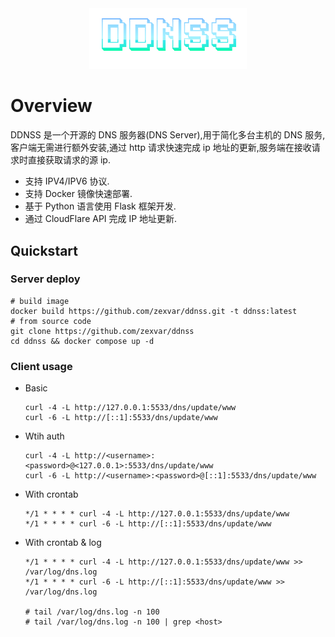 <div align=center>
   <img src="logo.png" width=50% alt="DDNS Server">
</div>

# Overview

DDNSS 是一个开源的 DNS 服务器(DNS Server),用于简化多台主机的 DNS 服务,客户端无需进行额外安装,通过 http 请求快速完成 ip 地址的更新,服务端在接收请求时直接获取请求的源 ip.

- 支持 IPV4/IPV6 协议.
- 支持 Docker 镜像快速部署.
- 基于 Python 语言使用 Flask 框架开发.
- 通过 CloudFlare API 完成 IP 地址更新.

## Quickstart

### Server deploy

```shell
# build image
docker build https://github.com/zexvar/ddnss.git -t ddnss:latest
# from source code
git clone https://github.com/zexvar/ddnss
cd ddnss && docker compose up -d
```

### Client usage

- Basic
  ```shell
  curl -4 -L http://127.0.0.1:5533/dns/update/www
  curl -6 -L http://[::1]:5533/dns/update/www
  ```
- Wtih auth

  ```shell
  curl -4 -L http://<username>:<password>@<127.0.0.1>:5533/dns/update/www
  curl -6 -L http://<username>:<password>@[::1]:5533/dns/update/www
  ```

- With crontab

  ```shell
  */1 * * * * curl -4 -L http://127.0.0.1:5533/dns/update/www
  */1 * * * * curl -6 -L http://[::1]:5533/dns/update/www

  ```

- With crontab & log

  ```shell
  */1 * * * * curl -4 -L http://127.0.0.1:5533/dns/update/www >> /var/log/dns.log
  */1 * * * * curl -6 -L http://[::1]:5533/dns/update/www >> /var/log/dns.log

  # tail /var/log/dns.log -n 100
  # tail /var/log/dns.log -n 100 | grep <host>
  ```
